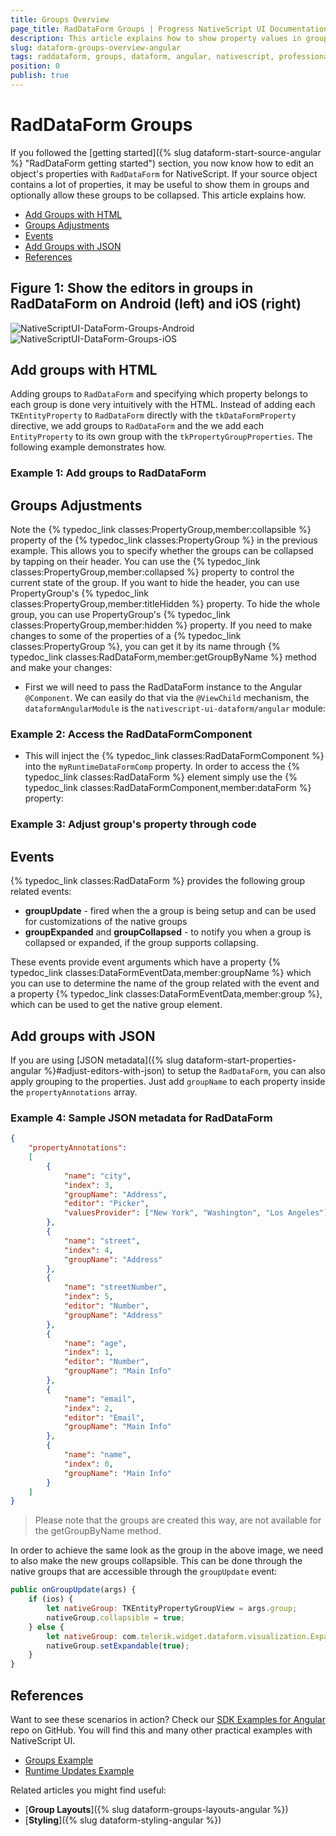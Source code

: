 ```yaml
---
title: Groups Overview
page_title: RadDataForm Groups | Progress NativeScript UI Documentation
description: This article explains how to show property values in groups and how to expand and collapse them.
slug: dataform-groups-overview-angular
tags: raddataform, groups, dataform, angular, nativescript, professional, ui
position: 0
publish: true
---
```


# RadDataForm Groups

If you followed the [getting started]({% slug dataform-start-source-angular %} "RadDataForm getting started") section, you now know how to edit an object's properties with `RadDataForm` for NativeScript. If your source object contains a lot of properties, it may be useful to show them in groups and optionally allow these groups to be collapsed. This article explains how.

* [Add Groups with HTML](#add-groups-with-html)
* [Groups Adjustments](#groups-adjustments)
* [Events](#events)
* [Add Groups with JSON](#add-groups-with-json)
* [References](#references)

## Figure 1: Show the editors in groups in RadDataForm on Android (left) and iOS (right)

![NativeScriptUI-DataForm-Groups-Android](../../../img/ns_ui/dataform-groups-overview-android.png "Groups in RadDataForm in Android") ![NativeScriptUI-DataForm-Groups-iOS](../../../img/ns_ui/dataform-groups-overview-ios.png "Groups in RadDataForm in iOS")

## Add groups with HTML

Adding groups to `RadDataForm` and specifying which property belongs to each group is done very intuitively with the HTML. Instead of adding each `TKEntityProperty` to `RadDataForm` directly with the `tkDataFormProperty` directive, we add groups to `RadDataForm` and the we add each `EntityProperty` to its own group with the `tkPropertyGroupProperties`. The following example demonstrates how.

### Example 1: Add groups to RadDataForm

<snippet id='angular-dataform-groups-html'/>

## Groups Adjustments

Note the {% typedoc_link classes:PropertyGroup,member:collapsible %} property of the {% typedoc_link classes:PropertyGroup %} in the previous example. This allows you to specify whether the groups can be collapsed by tapping on their header. You can use the {% typedoc_link classes:PropertyGroup,member:collapsed %} property to control the current state of the group. If you want to hide the header, you can use PropertyGroup's {% typedoc_link classes:PropertyGroup,member:titleHidden %} property. To hide the whole group, you can use PropertyGroup's {% typedoc_link classes:PropertyGroup,member:hidden %} property. If you need to make changes to some of the properties of a {% typedoc_link classes:PropertyGroup %}, you can get it by its name through {% typedoc_link classes:RadDataForm,member:getGroupByName %} method and make your changes:

* First we will need to pass the RadDataForm instance to the Angular `@Component`. We can easily do that via the `@ViewChild` mechanism, the `dataformAngularModule` is the `nativescript-ui-dataform/angular` module:

### Example 2: Access the RadDataFormComponent

<snippet id='angular-runtime-viewchild-html'/>
<snippet id='angular-runtime-viewchild-code'/>

* This will inject the {% typedoc_link classes:RadDataFormComponent %} into the `myRuntimeDataFormComp` property. In order to access the {% typedoc_link classes:RadDataForm %} element simply use the  {% typedoc_link classes:RadDataFormComponent,member:dataForm %} property:

### Example 3: Adjust group's property through code

<snippet id='angular-dataform-groups-code'/>

## Events

{% typedoc_link classes:RadDataForm %} provides the following group related events:

* **groupUpdate** - fired when the a group is being setup and can be used for customizations of the native groups
* **groupExpanded** and **groupCollapsed** - to notify you when a group is collapsed or expanded, if the group supports collapsing.

These events provide event arguments which have a property {% typedoc_link classes:DataFormEventData,member:groupName %} which you can use to determine the name of the group related with the event and a property {% typedoc_link classes:DataFormEventData,member:group %}, which can be used to get the native group element.

## Add groups with JSON

If you are using [JSON metadata]({% slug dataform-start-properties-angular %}#adjust-editors-with-json) to setup the `RadDataForm`, you can also apply grouping to the properties. Just add `groupName` to each property inside the `propertyAnnotations` array.

### Example 4: Sample JSON metadata for RadDataForm

``` JSON
{
    "propertyAnnotations":
    [
        {
            "name": "city",
            "index": 3,
            "groupName": "Address",
            "editor": "Picker",
            "valuesProvider": ["New York", "Washington", "Los Angeles"]
        },
        {
            "name": "street",
            "index": 4,
            "groupName": "Address"
        },
        {
            "name": "streetNumber",
            "index": 5,
            "editor": "Number",
            "groupName": "Address"
        },
        {
            "name": "age",
            "index": 1,
            "editor": "Number",
            "groupName": "Main Info"
        },
        {
            "name": "email",
            "index": 2,
            "editor": "Email",
            "groupName": "Main Info"
        },
        {
            "name": "name",
            "index": 0,
            "groupName": "Main Info"
        }
    ]
}
```

> Please note that the groups are created this way, are not available for the getGroupByName method.

In order to achieve the same look as the group in the above image, we need to also make the new groups collapsible. This can be done through the native groups that are accessible through the `groupUpdate` event:

``` JavaScript
public onGroupUpdate(args) {
    if (ios) {
        let nativeGroup: TKEntityPropertyGroupView = args.group;
        nativeGroup.collapsible = true;
    } else {
        let nativeGroup: com.telerik.widget.dataform.visualization.ExpandableEditorGroup = args.group;
        nativeGroup.setExpandable(true);
    }
}
```

## References

Want to see these scenarios in action?
Check our [SDK Examples for Angular](https://github.com/NativeScript/nativescript-ui-samples-angular) repo on GitHub. You will find this and many other practical examples with NativeScript UI.

* [Groups Example](https://github.com/NativeScript/nativescript-ui-samples-angular/tree/master/dataform/app/examples/groups)
* [Runtime Updates Example](https://github.com/NativeScript/nativescript-ui-samples-angular/tree/master/dataform/app/examples/runtime-updates)

Related articles you might find useful:

* [**Group Layouts**]({% slug dataform-groups-layouts-angular %})
* [**Styling**]({% slug dataform-styling-angular %})

